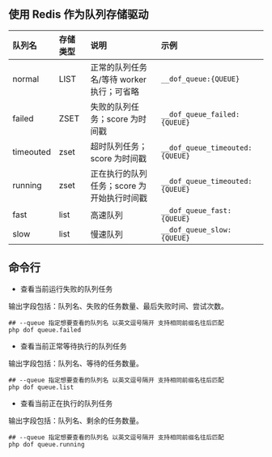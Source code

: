 ## 使用 Redis 作为队列存储驱动

| 队列名 | 存储类型 | 说明 | 示例 |
| :--- | :--- | :--- | :--- |
| normal | LIST | 正常的队列任务名/等待 worker 执行；可省略 | `__dof_queue:{QUEUE}` |
| failed | ZSET | 失败的队列任务；score 为时间戳 | `__dof_queue_failed:{QUEUE}` |
| timeouted | zset | 超时队列任务；score 为时间戳 | `__dof_queue_timeouted:{QUEUE}` |
| running | zset | 正在执行的队列任务；score 为开始执行时间戳 | `__dof_queue_timeouted:{QUEUE}` |
| fast | list | 高速队列 | `__dof_queue_fast:{QUEUE}` |
| slow | list | 慢速队列 | `__dof_queue_slow:{QUEUE}` |

## 命令行

- 查看当前运行失败的队列任务

输出字段包括：队列名、失败的任务数量、最后失败时间、尝试次数。

``` shell
## --queue 指定想要查看的队列名 以英文逗号隔开 支持相同前缀名往后匹配
php dof queue.failed
```

- 查看当前正常等待执行的队列任务

输出字段包括：队列名、等待的任务数量。

``` shell
## --queue 指定想要查看的队列名 以英文逗号隔开 支持相同前缀名往后匹配
php dof queue.list
```

- 查看当前正在执行的队列任务

输出字段包括：队列名、剩余的任务数量。

``` shell
## --queue 指定想要查看的队列名 以英文逗号隔开 支持相同前缀名往后匹配
php dof queue.running
```
